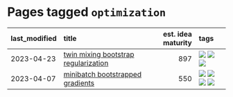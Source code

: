 # Pages tagged `optimization`

|last_modified|title|est. idea maturity|tags
|:---|:---|---:|:---|
|2023-04-23|[twin mixing bootstrap regularization](../twin_mixing_dropout.md)|897|[![](https://img.shields.io/badge/tag-experimental-1043a5)](../tags/experimental.md) [![](https://img.shields.io/badge/tag-optimization-83cbca)](../tags/optimization.md) [![](https://img.shields.io/badge/tag-scaling-e33481)](../tags/scaling.md)|
|2023-04-07|[minibatch bootstrapped gradients](../minibatch-bootstrapped-gradients.md)|550|[![](https://img.shields.io/badge/tag-experimental-1043a5)](../tags/experimental.md) [![](https://img.shields.io/badge/tag-optimization-83cbca)](../tags/optimization.md) [![](https://img.shields.io/badge/tag-training-e839f4)](../tags/training.md) [![](https://img.shields.io/badge/tag-wip-9c3a4a)](../tags/wip.md)|